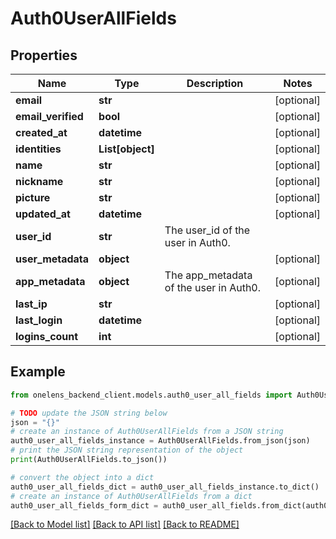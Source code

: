 # Auth0UserAllFields


## Properties

Name | Type | Description | Notes
------------ | ------------- | ------------- | -------------
**email** | **str** |  | [optional] 
**email_verified** | **bool** |  | [optional] 
**created_at** | **datetime** |  | [optional] 
**identities** | **List[object]** |  | [optional] 
**name** | **str** |  | [optional] 
**nickname** | **str** |  | [optional] 
**picture** | **str** |  | [optional] 
**updated_at** | **datetime** |  | [optional] 
**user_id** | **str** | The user_id of the user in Auth0. | 
**user_metadata** | **object** |  | [optional] 
**app_metadata** | **object** | The app_metadata of the user in Auth0. | [optional] 
**last_ip** | **str** |  | [optional] 
**last_login** | **datetime** |  | [optional] 
**logins_count** | **int** |  | [optional] 

## Example

```python
from onelens_backend_client.models.auth0_user_all_fields import Auth0UserAllFields

# TODO update the JSON string below
json = "{}"
# create an instance of Auth0UserAllFields from a JSON string
auth0_user_all_fields_instance = Auth0UserAllFields.from_json(json)
# print the JSON string representation of the object
print(Auth0UserAllFields.to_json())

# convert the object into a dict
auth0_user_all_fields_dict = auth0_user_all_fields_instance.to_dict()
# create an instance of Auth0UserAllFields from a dict
auth0_user_all_fields_form_dict = auth0_user_all_fields.from_dict(auth0_user_all_fields_dict)
```
[[Back to Model list]](../README.md#documentation-for-models) [[Back to API list]](../README.md#documentation-for-api-endpoints) [[Back to README]](../README.md)


